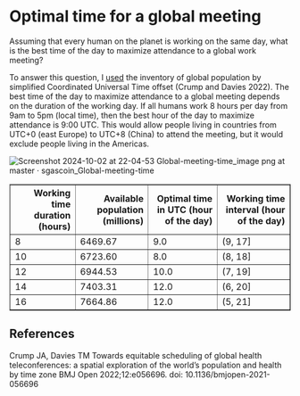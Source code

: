 # Optimal time for a global meeting

Assuming that every human on the planet is working on the same day, what is the best time of the day to maximize attendance to a global work meeting?

To answer this question, I [used](optimal_meeting_time.ipynb) the inventory of global population by simplified Coordinated Universal Time offset (Crump and Davies 2022). The best time of the day to maximize attendance to a global meeting depends on the duration of the working day. If all humans work 8 hours per day from 9am to 5pm (local time), then the best hour of the day to maximize attendance is 9:00 UTC. This would allow people living in countries from UTC+0 (east Europe) to UTC+8 (China) to attend the meeting, but it would exclude people living in the Americas.

![Screenshot 2024-10-02 at 22-04-53 Global-meeting-time_image png at master · sgascoin_Global-meeting-time](https://github.com/user-attachments/assets/6fa7ac49-ce03-48b8-bb55-5725321b0d48)

<table border="1" class="dataframe">
  <thead>
    <tr style="text-align: right;">
      <th>Working time duration (hours)</th>
      <th>Available population (millions)</th>
      <th>Optimal time in UTC (hour of the day)</th>
      <th>Working time interval (hour of the day)</th>
    </tr>
  </thead>
  <tbody>
    <tr>
      <td>8</td>
      <td>6469.67</td>
      <td>9.0</td>
      <td>(9, 17]</td>
    </tr>
    <tr>
      <td>10</td>
      <td>6723.60</td>
      <td>8.0</td>
      <td>(8, 18]</td>
    </tr>
    <tr>
      <td>12</td>
      <td>6944.53</td>
      <td>10.0</td>
      <td>(7, 19]</td>
    </tr>
    <tr>
      <td>14</td>
      <td>7403.31</td>
      <td>12.0</td>
      <td>(6, 20]</td>
    </tr>
    <tr>
      <td>16</td>
      <td>7664.86</td>
      <td>12.0</td>
      <td>(5, 21]</td>
    </tr>
  </tbody>
</table>
</div>


## References

Crump JA, Davies TM
Towards equitable scheduling of global health teleconferences: a spatial exploration of the world’s population and health by time zone
BMJ Open 2022;12:e056696. doi: 10.1136/bmjopen-2021-056696
